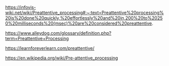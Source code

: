 https://infovis-wiki.net/wiki/Preattentive_processing#:~:text=Preattentive%20processing%20is%20done%20quickly,%20effortlessly%20and%20in,200%20to%20250%20milliseconds%20(msec)%20are%20considered%20preattentive.

https://www.alleydog.com/glossary/definition.php?term=Preattentive+Processing

https://learnforeverlearn.com/preattentive/

https://en.wikipedia.org/wiki/Pre-attentive_processing